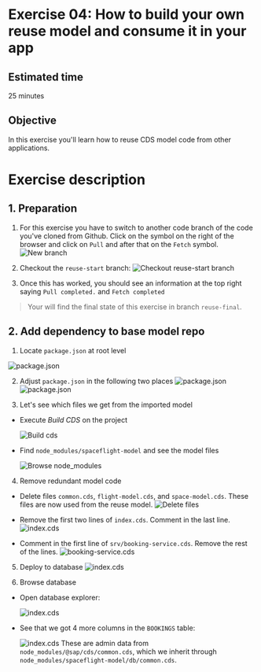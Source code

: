 # Exercise 04: How to build your own reuse model and consume it in your app

## Estimated time

25 minutes

## Objective

In this exercise you'll learn how to reuse CDS model code from other applications.

# Exercise description

## 1. Preparation
1. For this exercise you have to switch to another code branch of the code you've cloned from Github. Click on the symbol on the right of the browser and click on `Pull` and after that on the `Fetch` symbol.
![New branch](res/1.png)

2. Checkout the `reuse-start` branch:
![Checkout reuse-start branch](res/2.png)

2. Once this has worked, you should see an information at the top right saying `Pull completed.` and `Fetch completed`

> Your will find the final state of this exercise in branch `reuse-final`.


## 2. Add dependency to base model repo

1. Locate `package.json` at root level

![package.json](res/3.png)

2. Adjust `package.json` in the following two places
![package.json](res/4.png)
![package.json](res/5.png)

3. Let's see which files we get from the imported model

- Execute _Build CDS_ on the project

  ![Build cds](res/9.png)

- Find `node_modules/spaceflight-model` and see the model files

  ![Browse node_modules](res/10.png)

4. Remove redundant model code

- Delete files `common.cds`, `flight-model.cds`, and `space-model.cds`.  These files are now used from the reuse model.
  ![Delete files](res/7.png)

- Remove the first two lines of `index.cds`.  Comment in the last line.
  ![index.cds](res/6.png)

- Comment in the first line of `srv/booking-service.cds`.  Remove the rest of the lines.
  ![booking-service.cds](res/8.png)


5. Deploy to database
  ![index.cds](res/11.png)

6. Browse database
- Open database explorer:

  ![index.cds](res/12.png)

- See that we got 4 more columns in the `BOOKINGS` table:

  ![index.cds](res/13.png)
  These are admin data from `node_modules/@sap/cds/common.cds`, which we inherit through `node_modules/spaceflight-model/db/common.cds`.